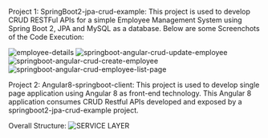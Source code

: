 Project 1: SpringBoot2-jpa-crud-example: This project is used to develop CRUD RESTFul APIs for a simple Employee Management System using Spring Boot 2, JPA and MySQL as a database.
Below are some Screenchots of the Code Execution:

![employee-details](https://github.com/user-attachments/assets/89798510-6906-431e-a292-36ca17163e36)
![springboot-angular-crud-update-employee](https://github.com/user-attachments/assets/5d2e391f-273c-4773-ba2d-4955f4289814)
![springboot-angular-crud-create-employee](https://github.com/user-attachments/assets/c17f1e4d-9383-4eee-b8cf-eddef203177e)
![springboot-angular-crud-employee-list-page](https://github.com/user-attachments/assets/7308a7fe-f89a-416b-ab59-15cf6b808cd9)


Project 2: Angular8-springboot-client: This project is used to develop single page application using Angular 8 as front-end technology. This Angular 8 application consumes CRUD Restful APIs developed and exposed by a springboot2-jpa-crud-example project.

Overall Structure:
![SERVICE LAYER](https://github.com/user-attachments/assets/9bd223a5-53a0-421e-b372-d7f3354d5079)


